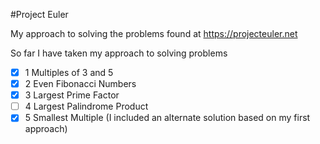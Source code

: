 #Project Euler 

My approach to solving the problems found at 
https://projecteuler.net

So far I have taken my approach to solving problems

- [x] 1 Multiples of 3 and 5  
- [x] 2 Even Fibonacci Numbers
- [x] 3 Largest Prime Factor
- [ ] 4 Largest Palindrome Product 
- [x] 5 Smallest Multiple (I included an alternate solution based on my first approach)
